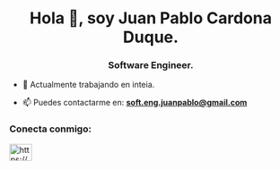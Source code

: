 <h1 align="center">Hola 👋, soy Juan Pablo Cardona Duque.</h1>
<h3 align="center">Software Engineer.</h3>



- 🔭 Actualmente trabajando en inteia.

- 📫 Puedes contactarme en: **soft.eng.juanpablo@gmail.com**

<h3 align="left">Conecta conmigo:</h3>
<p align="left">
<a href="https://www.linkedin.com/in/juan-pablo-cardona-duque/" target="blank"><img align="center" src="https://raw.githubusercontent.com/rahuldkjain/github-profile-readme-generator/master/src/images/icons/Social/linked-in-alt.svg" alt="https://www.linkedin.com/in/juan-pablo-cardona-duque/" height="30" width="40" /></a>
</p>

